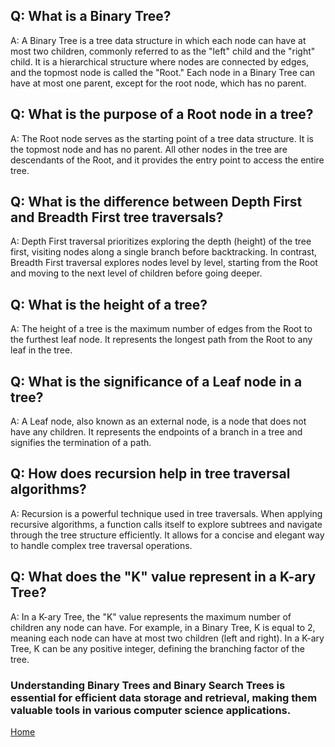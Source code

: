 ## Q: What is a Binary Tree?
A: A Binary Tree is a tree data structure in which each node can have at most two children, commonly referred to as the "left" child and the "right" child. It is a hierarchical structure where nodes are connected by edges, and the topmost node is called the "Root." Each node in a Binary Tree can have at most one parent, except for the root node, which has no parent.

## Q: What is the purpose of a Root node in a tree?
A: The Root node serves as the starting point of a tree data structure. It is the topmost node and has no parent. All other nodes in the tree are descendants of the Root, and it provides the entry point to access the entire tree.

## Q: What is the difference between Depth First and Breadth First tree traversals?
A: Depth First traversal prioritizes exploring the depth (height) of the tree first, visiting nodes along a single branch before backtracking. In contrast, Breadth First traversal explores nodes level by level, starting from the Root and moving to the next level of children before going deeper.

## Q: What is the height of a tree?
A: The height of a tree is the maximum number of edges from the Root to the furthest leaf node. It represents the longest path from the Root to any leaf in the tree.

## Q: What is the significance of a Leaf node in a tree?
A: A Leaf node, also known as an external node, is a node that does not have any children. It represents the endpoints of a branch in a tree and signifies the termination of a path.

## Q: How does recursion help in tree traversal algorithms?
A: Recursion is a powerful technique used in tree traversals. When applying recursive algorithms, a function calls itself to explore subtrees and navigate through the tree structure efficiently. It allows for a concise and elegant way to handle complex tree traversal operations.

## Q: What does the "K" value represent in a K-ary Tree?
A: In a K-ary Tree, the "K" value represents the maximum number of children any node can have. For example, in a Binary Tree, K is equal to 2, meaning each node can have at most two children (left and right). In a K-ary Tree, K can be any positive integer, defining the branching factor of the tree.




### Understanding Binary Trees and Binary Search Trees is essential for efficient data storage and retrieval, making them valuable tools in various computer science applications.

[Home](./README.md)  